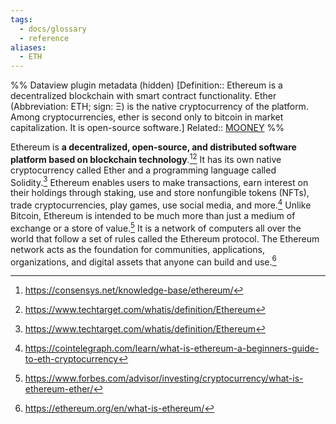 ```yaml
---
tags:
  - docs/glossary
  - reference
aliases:
  - ETH
---
```

%% Dataview plugin metadata (hidden)
[Definition:: Ethereum is a decentralized blockchain with smart contract functionality. Ether (Abbreviation: ETH; sign: Ξ) is the native cryptocurrency of the platform. Among cryptocurrencies, ether is second only to bitcoin in market capitalization. It is open-source software.]
Related:: [MOONEY](MOONEY.md)
%%

Ethereum is **a decentralized, open-source, and distributed software platform based on blockchain technology**.[^1][^2] It has its own native cryptocurrency called Ether and a programming language called Solidity.[^2] Ethereum enables users to make transactions, earn interest on their holdings through staking, use and store nonfungible tokens (NFTs), trade cryptocurrencies, play games, use social media, and more.[^3] Unlike Bitcoin, Ethereum is intended to be much more than just a medium of exchange or a store of value.[^4] It is a network of computers all over the world that follow a set of rules called the Ethereum protocol. The Ethereum network acts as the foundation for communities, applications, organizations, and digital assets that anyone can build and use.[^5]

[^1]: https://consensys.net/knowledge-base/ethereum/
[^2]: https://www.techtarget.com/whatis/definition/Ethereum
[^3]: https://cointelegraph.com/learn/what-is-ethereum-a-beginners-guide-to-eth-cryptocurrency
[^4]: https://www.forbes.com/advisor/investing/cryptocurrency/what-is-ethereum-ether/
[^5]: https://ethereum.org/en/what-is-ethereum/
